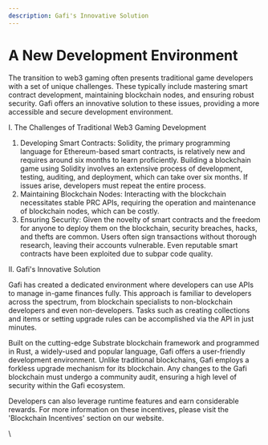 ```yaml
---
description: Gafi's Innovative Solution
---
```


# A New Development Environment

The transition to web3 gaming often presents traditional game developers with a set of unique challenges. These typically include mastering smart contract development, maintaining blockchain nodes, and ensuring robust security. Gafi offers an innovative solution to these issues, providing a more accessible and secure development environment.

I. The Challenges of Traditional Web3 Gaming Development

1. Developing Smart Contracts: Solidity, the primary programming language for Ethereum-based smart contracts, is relatively new and requires around six months to learn proficiently. Building a blockchain game using Solidity involves an extensive process of development, testing, auditing, and deployment, which can take over six months. If issues arise, developers must repeat the entire process.
2. Maintaining Blockchain Nodes: Interacting with the blockchain necessitates stable PRC APIs, requiring the operation and maintenance of blockchain nodes, which can be costly.
3. Ensuring Security: Given the novelty of smart contracts and the freedom for anyone to deploy them on the blockchain, security breaches, hacks, and thefts are common. Users often sign transactions without thorough research, leaving their accounts vulnerable. Even reputable smart contracts have been exploited due to subpar code quality.

II. Gafi's Innovative Solution

Gafi has created a dedicated environment where developers can use APIs to manage in-game finances fully. This approach is familiar to developers across the spectrum, from blockchain specialists to non-blockchain developers and even non-developers. Tasks such as creating collections and items or setting upgrade rules can be accomplished via the API in just minutes.

Built on the cutting-edge Substrate blockchain framework and programmed in Rust, a widely-used and popular language, Gafi offers a user-friendly development environment. Unlike traditional blockchains, Gafi employs a forkless upgrade mechanism for its blockchain. Any changes to the Gafi blockchain must undergo a community audit, ensuring a high level of security within the Gafi ecosystem.

Developers can also leverage runtime features and earn considerable rewards. For more information on these incentives, please visit the 'Blockchain Incentives' section on our website.

\
